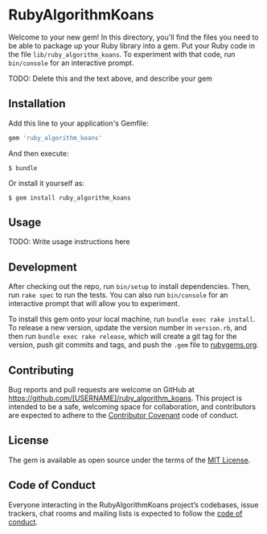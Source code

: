 # RubyAlgorithmKoans

Welcome to your new gem! In this directory, you'll find the files you need to be able to package up your Ruby library into a gem. Put your Ruby code in the file `lib/ruby_algorithm_koans`. To experiment with that code, run `bin/console` for an interactive prompt.

TODO: Delete this and the text above, and describe your gem

## Installation

Add this line to your application's Gemfile:

```ruby
gem 'ruby_algorithm_koans'
```

And then execute:

    $ bundle

Or install it yourself as:

    $ gem install ruby_algorithm_koans

## Usage

TODO: Write usage instructions here

## Development

After checking out the repo, run `bin/setup` to install dependencies. Then, run `rake spec` to run the tests. You can also run `bin/console` for an interactive prompt that will allow you to experiment.

To install this gem onto your local machine, run `bundle exec rake install`. To release a new version, update the version number in `version.rb`, and then run `bundle exec rake release`, which will create a git tag for the version, push git commits and tags, and push the `.gem` file to [rubygems.org](https://rubygems.org).

## Contributing

Bug reports and pull requests are welcome on GitHub at https://github.com/[USERNAME]/ruby_algorithm_koans. This project is intended to be a safe, welcoming space for collaboration, and contributors are expected to adhere to the [Contributor Covenant](http://contributor-covenant.org) code of conduct.

## License

The gem is available as open source under the terms of the [MIT License](https://opensource.org/licenses/MIT).

## Code of Conduct

Everyone interacting in the RubyAlgorithmKoans project’s codebases, issue trackers, chat rooms and mailing lists is expected to follow the [code of conduct](https://github.com/[USERNAME]/ruby_algorithm_koans/blob/master/CODE_OF_CONDUCT.md).
